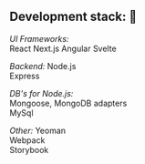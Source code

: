## Development stack: :metal:

*UI Frameworks:*  
React
Next.js
Angular
Svelte

*Backend:*
Node.js  
Express  

*DB's for Node.js:*  
Mongoose, MongoDB adapters  
MySql  

*Other:*
Yeoman  
Webpack  
Storybook  
